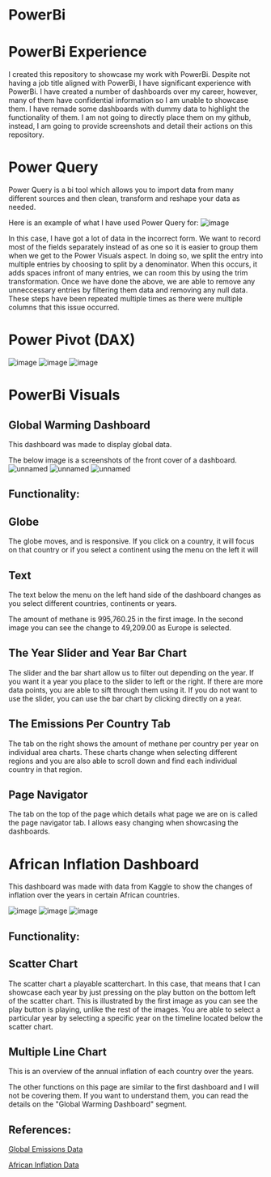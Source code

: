 # PowerBi
# PowerBi Experience
I created this repository to showcase my work with PowerBi.
Despite not having a job title aligned with PowerBi, I have significant experience with PowerBi.
I have created a number of dashboards over my career, however, many of them have confidential information so I am unable to showcase them.
I have remade some dashboards with dummy data to highlight the functionality of them.
I am not going to directly place them on my github, instead, I am going to provide screenshots and detail their actions on this repository.

# Power Query

Power Query is a bi tool which allows you to import data from many different sources and then clean, transform and reshape your data as needed.

Here is an example of what I have used Power Query for:
![image](https://github.com/Taharqua/PowerBi/assets/56850203/124d941d-b7d6-4afd-98e6-d46eb14d64e0)

In this case, I have got a lot of data in the incorrect form.
We want to record most of the fields separately instead of as one so it is easier to group them when we get to the Power Visuals aspect.
In doing so, we split the entry into multiple entries by choosing to split by a denominator.
When this occurs, it adds spaces infront of many entries, we can room this by using the trim transformation.
Once we have done the above, we are able to remove any unneccessary entries by filtering them data and removing any null data.
These steps have been repeated multiple times as there were multiple columns that this issue occurred.

# Power Pivot (DAX)
![image](https://github.com/Taharqua/PowerBi/assets/56850203/0d9530ce-20da-4183-9da7-3fc683696d80)
![image](https://github.com/Taharqua/PowerBi/assets/56850203/435565fb-dec2-49c9-a855-56be84bababf)
![image](https://github.com/Taharqua/PowerBi/assets/56850203/377275f6-c964-4fb7-bb12-65aa5abc49f7)

# PowerBi Visuals

## Global Warming Dashboard

This dashboard was made to display global data.

The below image is a screenshots of the front cover of a dashboard.
![unnamed](https://github.com/Taharqua/PowerBi/assets/56850203/d8bf5ad5-4e98-40a1-b815-d9539cc44d43)
![unnamed](https://github.com/Taharqua/PowerBi/assets/56850203/8affba70-10e4-4642-9b37-0177e79c26b8)
![unnamed](https://github.com/Taharqua/PowerBi/assets/56850203/330fd355-8a60-48ee-af97-fb041c7361c4)

## Functionality:
## Globe
The globe moves, and is responsive. If you click on a country, it will focus on that country or if you select a continent using the menu on the left it will

## Text
The text below the menu on the left hand side of the dashboard changes as you select different countries, continents or years.

The amount of methane is 995,760.25 in the first image. In the second image you can see the change to 49,209.00 as Europe is selected.

## The Year Slider and Year Bar Chart
The slider and the bar shart allow us to filter out depending on the year. If you want it a year you place to the slider to left or the right. If there are more data points, you are able to sift through them using it.
If you do not want to use the slider, you can use the bar chart by clicking directly on a year.

## The Emissions Per Country Tab
The tab on the right shows the amount of methane per country per year on individual area charts. These charts change when selecting different regions and you are also able to scroll down and find each individual country in that region.

## Page Navigator
The tab on the top of the page which details what page we are on is called the page navigator tab. I allows easy changing when showcasing the dashboards.

# African Inflation Dashboard

This dashboard was made with data from Kaggle to show the changes of inflation over the years in certain African countries.

![image](https://github.com/Taharqua/PowerBi/assets/56850203/3dff2e7f-32d7-4578-8e98-15905341624b)
![image](https://github.com/Taharqua/PowerBi/assets/56850203/3747cf66-4578-4f58-aa59-3c018443fb7d)
![image](https://github.com/Taharqua/PowerBi/assets/56850203/e5db6f5c-6cfa-4562-9e3c-bbcc253e94e5)

## Functionality:
## Scatter Chart
The scatter chart a playable scatterchart.
In this case, that means that I can showcase each year by just pressing on the play button on the bottom left of the scatter chart. This is illustrated by the first image as you can see the play button is playing, unlike the rest of the images.
You are able to select a particular year by selecting a specific year on the timeline located below the scatter chart.

## Multiple Line Chart 
This is an overview of the annual inflation of each country over the years.

The other functions on this page are similar to the first dashboard and I will not be covering them. If you want to understand them, you can read the details on the "Global Warming Dashboard" segment.

## References:
[Global Emissions Data](https://www.kaggle.com/datasets/ashishraut64/global-methane-emissions)

[African Inflation Data](https://www.kaggle.com/datasets/chirin/africa-economic-banking-and-systemic-crisis-data)

